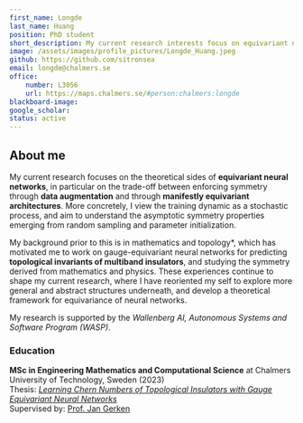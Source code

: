 ```yaml
---
first_name: Longde
last_name: Huang
position: PhD student
short_description: My current research interests focus on equivariant neural networks, particularly on the trade-off between achieving equivariance through data augmentation and through manifestly equivariant architectures.
image: /assets/images/profile_pictures/Longde_Huang.jpeg
github: https://github.com/sitronsea
email: longde@chalmers.se
office:
    number: L3056
    url: https://maps.chalmers.se/#person:chalmers:longde
blackboard-image:
google_scholar:
status: active
---
```


## About me
My current research focuses on the theoretical sides of **equivariant neural networks**, in particular on the trade-off between enforcing symmetry through **data augmentation** and through **manifestly equivariant architectures**. More concretely, I view the training dynamic as a stochastic process, and aim to understand the asymptotic symmetry properties emerging from random sampling and parameter initialization.

My background prior to this is in mathematics and topology*, which has motivated me to work on gauge-equivariant neural networks for predicting **topological invariants of multiband insulators**, and studying the symmetry derived from mathematics and physics. These experiences continue to shape my current research, where I have reoriented my self to explore more general and abstract structures underneath, and develop a theoretical framework for equivariance of neural networks.

My research is supported by the *Wallenberg AI, Autonomous Systems and Software
Program (WASP)*.

### Education

**MSc in Engineering Mathematics and Computational Science** at Chalmers University of Technology, Sweden (2023) \
Thesis: [*Learning Chern Numbers of Topological Insulators with Gauge Equivariant Neural Networks*](https://odr.chalmers.se/items/d40739a9-af54-4cf8-a920-ea0e39949c3e) \
Supervised by: [Prof. Jan Gerken](Jan_Gerken.html)